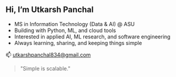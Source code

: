 ## Hi, I’m Utkarsh Panchal

- MS in Information Technology (Data & AI) @ ASU
- Building with Python, ML, and cloud tools
- Interested in applied AI, ML research, and software engineering
- Always learning, sharing, and keeping things simple

📫 utkarshpanchal834@gmail.com

<!-- 
LinkedIn: https://www.linkedin.com/in/utkarshpanchal90
-->

> "Simple is scalable."

